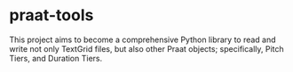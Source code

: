 # praat-tools

This project aims to become a comprehensive Python library to read and write not only TextGrid files, but also other Praat
objects; specifically, Pitch Tiers, and Duration Tiers.
